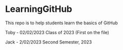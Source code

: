 # LearningGitHub
This repo is to help students learn the basics of GitHub

Toby - 02/02/2023
Class of 2023
(First on the file)

Jack - 2/02/2023
Second Semester, 2023 
